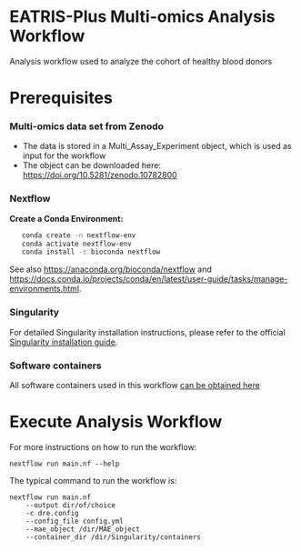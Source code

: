 # EATRIS-Plus Multi-omics Analysis Workflow
Analysis workflow used to analyze the cohort of healthy blood donors


# Prerequisites

### Multi-omics data set from Zenodo
- The data is stored in a Multi_Assay_Experiment object, which is used as input for the workflow
- The object can be downloaded here: https://doi.org/10.5281/zenodo.10782800

###  Nextflow

 **Create a Conda Environment:** 
```bash
   conda create -n nextflow-env
   conda activate nextflow-env
   conda install -c bioconda nextflow
```

See also https://anaconda.org/bioconda/nextflow and https://docs.conda.io/projects/conda/en/latest/user-guide/tasks/manage-environments.html.

### Singularity

For detailed Singularity installation instructions, please refer to the official [Singularity installation guide](https://docs.sylabs.io/guides/3.0/user-guide/installation.html).

### Software containers
All software containers used in this workflow [can be obtained here](https://github.com/Xomics/Docker_containers) 



# Execute Analysis Workflow

For more instructions on how to run the workflow:
```
nextflow run main.nf --help
```

The typical command to run the workflow is:
```
nextflow run main.nf 
	--output dir/of/choice
 	-c dre.config 
	--config_file config.yml 
	--mae_object /dir/MAE_object
	--container_dir /dir/Singularity/containers
```